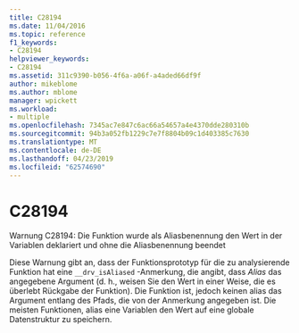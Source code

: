 ```yaml
---
title: C28194
ms.date: 11/04/2016
ms.topic: reference
f1_keywords:
- C28194
helpviewer_keywords:
- C28194
ms.assetid: 311c9390-b056-4f6a-a06f-a4aded66df9f
author: mikeblome
ms.author: mblome
manager: wpickett
ms.workload:
- multiple
ms.openlocfilehash: 7345ac7e847c6ac66a54657a4e4370dde280310b
ms.sourcegitcommit: 94b3a052fb1229c7e7f8804b09c1d403385c7630
ms.translationtype: MT
ms.contentlocale: de-DE
ms.lasthandoff: 04/23/2019
ms.locfileid: "62574690"
---
```

# <a name="c28194"></a>C28194
Warnung C28194: Die Funktion wurde als Aliasbenennung den Wert in der Variablen deklariert und ohne die Aliasbenennung beendet

 Diese Warnung gibt an, dass der Funktionsprototyp für die zu analysierende Funktion hat eine `__drv_isAliased` -Anmerkung, die angibt, dass *Alias* das angegebene Argument (d. h., weisen Sie den Wert in einer Weise, die es überlebt Rückgabe der Funktion). Die Funktion ist, jedoch keinen alias das Argument entlang des Pfads, die von der Anmerkung angegeben ist. Die meisten Funktionen, alias eine Variablen den Wert auf eine globale Datenstruktur zu speichern.